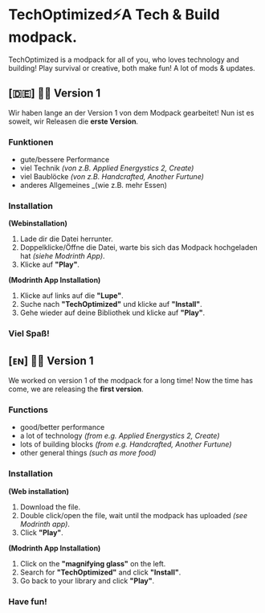 # TechOptimized⚡A Tech & Build modpack.
TechOptimized is a modpack for all of you, who loves technology and building!
Play survival or creative, both make fun! A lot of mods & updates.

## [**🇩🇪**] 👨‍💻 Version 1
Wir haben lange an der Version 1 von dem Modpack gearbeitet!
Nun ist es soweit, wir Releasen die **erste Version**.

### **Funktionen**
- gute/bessere Performance
- viel Technik _(von z.B. Applied Energystics 2, Create)_
- viel Baublöcke _(von z.B. Handcrafted, Another Furtune)_
- anderes Allgemeines _(wie z.B. mehr Essen)

### **Installation**
**(Webinstallation)**
1. Lade dir die Datei herrunter.
2. Doppelklicke/Öffne die Datei, warte bis sich das Modpack hochgeladen hat _(siehe Modrinth App)_.
3. Klicke auf **"Play"**.


**(Modrinth App Installation)**
1. Klicke auf links auf die **"Lupe"**.
2. Suche nach **"TechOptimized"** und klicke auf **"Install"**.
3. Gehe wieder auf deine Bibliothek und klicke auf **"Play"**.

### Viel Spaß!


## [**ᴇɴ**] 👨‍💻 Version 1
We worked on version 1 of the modpack for a long time!
Now the time has come, we are releasing the **first version**.

### **Functions**
- good/better performance
- a lot of technology _(from e.g. Applied Energystics 2, Create)_
- lots of building blocks _(from e.g. Handcrafted, Another Furtune)_
- other general things _(such as more food)_

### **Installation**
**(Web installation)**
1. Download the file.
2. Double click/open the file, wait until the modpack has uploaded _(see Modrinth app)_.
3. Click **"Play"**.

**(Modrinth App Installation)**
1. Click on the **"magnifying glass"** on the left.
2. Search for **"TechOptimized"** and click **"Install"**.
3. Go back to your library and click **"Play"**.

### Have fun!
